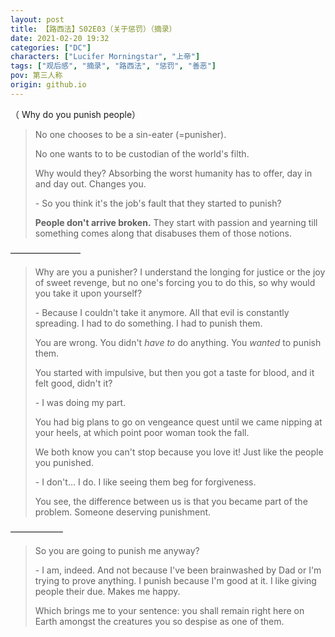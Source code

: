 ```yaml
---
layout: post
title: 【路西法】S02E03（关于惩罚）（摘录）
date: 2021-02-20 19:32
categories: ["DC"]
characters: ["Lucifer Morningstar", "上帝"]
tags: ["观后感", "摘录", "路西法", "惩罚", "善恶"]
pov: 第三人称
origin: github.io
---
```


（ Why do you punish people）

> No one chooses to be a sin-eater (=punisher).
>
> No one wants to to be custodian of the world's filth.
>
> Why would they? Absorbing the worst humanity has to offer, day in and day out. Changes you.
>
> \- So you think it's the job's fault that they started to punish?
>
> **People don't arrive broken.** They start with passion and yearning till something comes along that disabuses them of those notions.

————————

> Why are you a punisher? I understand the longing for justice or the joy of sweet revenge, but no one's forcing you to do this, so why would you take it upon yourself?
>
> \- Because I couldn't take it anymore. All that evil is constantly spreading. I had to do something. I had to punish them.
>
> You are wrong. You didn't *have to* do anything. You *wanted* to punish them.
>
> You started with impulsive, but then you got a taste for blood, and it felt good, didn't it?
>
> \- I was doing my part.
>
> You had big plans to go on vengeance quest until we came nipping at your heels, at which point poor woman took the fall.
>
> We both know you can't stop because you love it! Just like the people you punished.
>
> \- I don't... I do. I like seeing them beg for forgiveness.
>
> You see, the difference between us is that you became part of the problem. Someone deserving punishment.

——————

> So you are going to punish me anyway?
>
> \- I am, indeed. And not because I've been brainwashed by Dad or I'm trying to prove anything. I punish because I'm good at it. I like giving people their due. Makes me happy.
>
> Which brings me to your sentence: you shall remain right here on Earth amongst the creatures you so despise as one of them.
